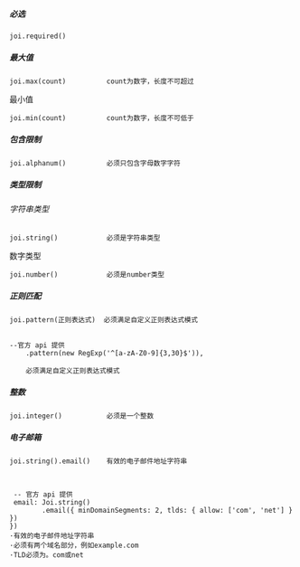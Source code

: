 ##### 必选

```
joi.required()
```

##### 最大值

```
joi.max(count)			count为数字，长度不可超过
```

最小值

```
joi.min(count)			count为数字，长度不可低于
```

##### 包含限制

```
joi.alphanum()			必须只包含字母数字字符
```

##### 类型限制

###### 字符串类型

```
joi.string()			必须是字符串类型
```

数字类型

```
joi.number()			必须是number类型
```

##### 正则匹配

```
joi.pattern(正则表达式)	必须满足自定义正则表达式模式


--官方 api 提供
	.pattern(new RegExp('^[a-zA-Z0-9]{3,30}$')),
	
	必须满足自定义正则表达式模式
```

##### 整数

```
joi.integer()			必须是一个整数
```

##### 电子邮箱

```
joi.string().email() 	有效的电子邮件地址字符串
 
 
 
 -- 官方 api 提供
 email: Joi.string()
        .email({ minDomainSegments: 2, tlds: { allow: ['com', 'net'] } })
})
·有效的电子邮件地址字符串
·必须有两个域名部分，例如example.com
·TLD必须为。com或net
```





